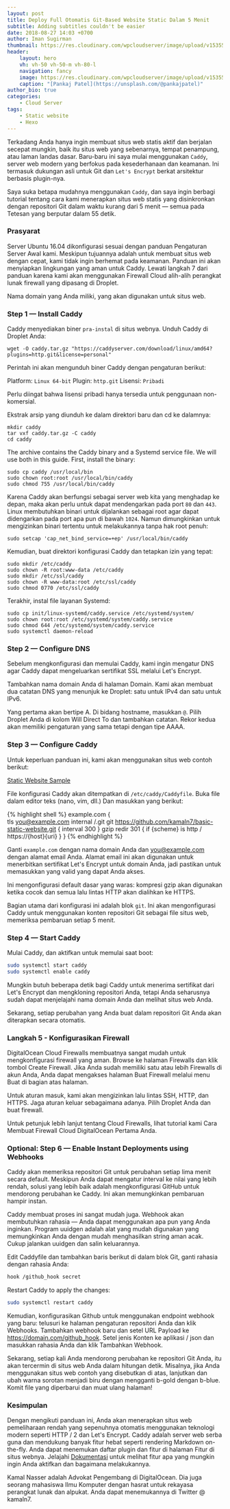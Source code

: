 ```yaml
---
layout: post
title: Deploy Full Otomatis Git-Based Website Static Dalam 5 Menit
subtitle: Adding subtitles couldn't be easier
date: 2018-08-27 14:03 +0700
author: Iman Sugirman
thumbnail: https://res.cloudinary.com/wpcloudserver/image/upload/v1535558863/pankaj-patel-515219-unsplash.jpg
header:
    layout: hero
    vh: vh-50 vh-50-m vh-80-l
    navigation: fancy
    image: https://res.cloudinary.com/wpcloudserver/image/upload/v1535558863/pankaj-patel-515219-unsplash.jpg
    caption: "[Pankaj Patel](https://unsplash.com/@pankajpatel)"
author_bio: true
categories:
    - Cloud Server
tags:
    - Static website
    - Hexo
---
```

Terkadang Anda hanya ingin membuat situs web statis aktif dan berjalan secepat mungkin, baik itu situs web yang sebenarnya, tempat penampung, atau laman landas dasar. Baru-baru ini saya mulai menggunakan `Caddy`, server web modern yang berfokus pada kesederhanaan dan keamanan. Ini termasuk dukungan asli untuk Git dan `Let's Encrypt` berkat arsitektur berbasis plugin-nya.

Saya suka betapa mudahnya menggunakan `Caddy`, dan saya ingin berbagi tutorial tentang cara kami menerapkan situs web statis yang disinkronkan dengan repositori Git dalam waktu kurang dari 5 menit — semua pada Tetesan yang berputar dalam 55 detik.

### Prasyarat

Server Ubuntu 16.04 dikonfigurasi sesuai dengan panduan Pengaturan Server Awal kami. Meskipun tujuannya adalah untuk membuat situs web dengan cepat, kami tidak ingin berhemat pada keamanan. Panduan ini akan menyiapkan lingkungan yang aman untuk Caddy. Lewati langkah 7 dari panduan karena kami akan menggunakan Firewall Cloud alih-alih perangkat lunak firewall yang dipasang di Droplet.

Nama domain yang Anda miliki, yang akan digunakan untuk situs web.

### Step 1 — Install Caddy
Caddy menyediakan biner `pra-instal` di situs webnya. Unduh Caddy di Droplet Anda:
```shell
wget -O caddy.tar.gz "https://caddyserver.com/download/linux/amd64?plugins=http.git&license=personal"  
```
Perintah ini akan mengunduh biner Caddy dengan pengaturan berikut:

Platform: `Linux 64-bit`
Plugin: `http.git`
Lisensi: `Pribadi`

Perlu diingat bahwa lisensi pribadi hanya tersedia untuk penggunaan non-komersial.

Ekstrak arsip yang diunduh ke dalam direktori baru dan cd ke dalamnya:

```shell
mkdir caddy  
tar vxf caddy.tar.gz -C caddy  
cd caddy  
```
The archive contains the Caddy binary and a Systemd service file. We will use both in this guide. First, install the binary:

```shell
sudo cp caddy /usr/local/bin  
sudo chown root:root /usr/local/bin/caddy  
sudo chmod 755 /usr/local/bin/caddy  
```
Karena Caddy akan berfungsi sebagai server web kita yang menghadap ke depan, maka akan perlu untuk dapat mendengarkan pada port `80` dan `443`. Linux membutuhkan binari untuk dijalankan sebagai root agar dapat didengarkan pada port apa pun di bawah `1024`. Namun dimungkinkan untuk mengizinkan binari tertentu untuk melakukannya tanpa hak root penuh:

```shell
sudo setcap 'cap_net_bind_service=+ep' /usr/local/bin/caddy  
```
Kemudian, buat direktori konfigurasi Caddy dan tetapkan izin yang tepat:

```shell
sudo mkdir /etc/caddy  
sudo chown -R root:www-data /etc/caddy  
sudo mkdir /etc/ssl/caddy  
sudo chown -R www-data:root /etc/ssl/caddy  
sudo chmod 0770 /etc/ssl/caddy  
```
Terakhir, instal file layanan Systemd:

```shell
sudo cp init/linux-systemd/caddy.service /etc/systemd/system/  
sudo chown root:root /etc/systemd/system/caddy.service  
sudo chmod 644 /etc/systemd/system/caddy.service  
sudo systemctl daemon-reload  
```

### Step 2 — Configure DNS

Sebelum mengkonfigurasi dan memulai Caddy, kami ingin mengatur DNS agar Caddy dapat mengeluarkan sertifikat SSL melalui Let's Encrypt.

Tambahkan nama domain Anda di halaman Domain. Kami akan membuat dua catatan DNS yang menunjuk ke Droplet: satu untuk IPv4 dan satu untuk IPv6.

Yang pertama akan bertipe A. Di bidang hostname, masukkan `@`. Pilih Droplet Anda di kolom Will Direct To dan tambahkan catatan. Rekor kedua akan memiliki pengaturan yang sama tetapi dengan tipe AAAA.

### Step 3 — Configure Caddy

Untuk keperluan panduan ini, kami akan menggunakan situs web contoh berikut:

[Static Website Sample](https://github.com/kamaln7/basic-static-website)

File konfigurasi Caddy akan ditempatkan di `/etc/caddy/Caddyfile`. Buka file dalam editor teks (nano, vim, dll.) Dan masukkan yang berikut:

{% highlight shell %}
example.com {  
    tls you@example.com
    internal /.git
    git https://github.com/kamaln7/basic-static-website.git {
        interval 300
    }
    gzip
    redir 301 {
        if {scheme} is http
        /  https://{host}{uri}
    }
}
{% endhighlight %}

Ganti `example.com` dengan nama domain Anda dan you@example.com dengan alamat email Anda. Alamat email ini akan digunakan untuk menerbitkan sertifikat Let's Encrypt untuk domain Anda, jadi pastikan untuk memasukkan yang valid yang dapat Anda akses.

Ini mengonfigurasi default dasar yang waras: kompresi gzip akan digunakan ketika cocok dan semua lalu lintas HTTP akan dialihkan ke HTTPS.

Bagian utama dari konfigurasi ini adalah blok `git`. Ini akan mengonfigurasi Caddy untuk menggunakan konten repositori Git sebagai file situs web, memeriksa pembaruan setiap 5 menit.

### Step 4 — Start Caddy
Mulai Caddy, dan aktifkan untuk memulai saat boot:

```bash
sudo systemctl start caddy  
sudo systemctl enable caddy  
```
Mungkin butuh beberapa detik bagi Caddy untuk menerima sertifikat dari Let's Encrypt dan mengkloning repositori Anda, tetapi Anda seharusnya sudah dapat menjelajahi nama domain Anda dan melihat situs web Anda.

Sekarang, setiap perubahan yang Anda buat dalam repositori Git Anda akan diterapkan secara otomatis.

### Langkah 5 - Konfigurasikan Firewall

DigitalOcean Cloud Firewalls membuatnya sangat mudah untuk mengkonfigurasi firewall yang aman. Browse ke halaman Firewalls dan klik tombol Create Firewall. Jika Anda sudah memiliki satu atau lebih Firewalls di akun Anda, Anda dapat mengakses halaman Buat Firewall melalui menu Buat di bagian atas halaman.

Untuk aturan masuk, kami akan mengizinkan lalu lintas SSH, HTTP, dan HTTPS. Jaga aturan keluar sebagaimana adanya. Pilih Droplet Anda dan buat firewall.

Untuk petunjuk lebih lanjut tentang Cloud Firewalls, lihat tutorial kami Cara Membuat Firewall Cloud DigitalOcean Pertama Anda.

### Optional: Step 6 — Enable Instant Deployments using Webhooks

Caddy akan memeriksa repositori Git untuk perubahan setiap lima menit secara default. Meskipun Anda dapat mengatur interval ke nilai yang lebih rendah, solusi yang lebih baik adalah mengkonfigurasi GitHub untuk mendorong perubahan ke Caddy. Ini akan memungkinkan pembaruan hampir instan.

Caddy membuat proses ini sangat mudah juga. Webhook akan membutuhkan rahasia — Anda dapat menggunakan apa pun yang Anda inginkan. Program uuidgen adalah alat yang mudah digunakan yang memungkinkan Anda dengan mudah menghasilkan string aman acak. Cukup jalankan uuidgen dan salin keluarannya.

Edit Caddyfile dan tambahkan baris berikut di dalam blok Git, ganti rahasia dengan rahasia Anda:

```bash
hook /github_hook secret  
```
Restart Caddy to apply the changes:
```bash
sudo systemctl restart caddy  
```
Kemudian, konfigurasikan Github untuk menggunakan endpoint webhook yang baru: telusuri ke halaman pengaturan repositori Anda dan klik Webhooks. Tambahkan webhook baru dan setel URL Payload ke https://domain.com/github_hook. Setel jenis Konten ke aplikasi / json dan masukkan rahasia Anda dan klik Tambahkan Webhook.

Sekarang, setiap kali Anda mendorong perubahan ke repositori Git Anda, itu akan tercermin di situs web Anda dalam hitungan detik. Misalnya, jika Anda menggunakan situs web contoh yang disebutkan di atas, lanjutkan dan ubah warna sorotan menjadi biru dengan mengganti b-gold dengan b-blue. Komit file yang diperbarui dan muat ulang halaman!

### Kesimpulan

Dengan mengikuti panduan ini, Anda akan menerapkan situs web pemeliharaan rendah yang sepenuhnya otomatis menggunakan teknologi modern seperti HTTP / 2 dan Let's Encrypt. Caddy adalah server web serba guna dan mendukung banyak fitur hebat seperti rendering Markdown on-the-fly. Anda dapat menemukan daftar plugin dan fitur di halaman Fitur di situs webnya. Jelajahi [Dokumentasi](https://caddyserver.com/docs) untuk melihat fitur apa yang mungkin ingin Anda aktifkan dan bagaimana melakukannya.

Kamal Nasser adalah Advokat Pengembang di DigitalOcean. Dia juga seorang mahasiswa Ilmu Komputer dengan hasrat untuk rekayasa perangkat lunak dan alpukat. Anda dapat menemukannya di Twitter @ kamaln7.
